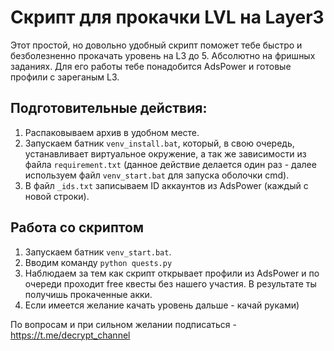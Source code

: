 #  Скрипт для прокачки LVL на Layer3

Этот простой, но довольно удобный скрипт поможет тебе быстро и безболезненно прокачать уровень на L3 до 5. Абсолютно на фришных заданиях. Для его работы тебе понадобится AdsPower и готовые профили с зареганым L3.

## Подготовительные действия:
1. Распаковываем архив в удобном месте.
2. Запускаем батник `venv_install.bat`, который, в свою очередь, устанавливает виртуальное окружение, а так же зависимости из файла `requirement.txt` (данное действие делается один раз - далее используем файл `venv_start.bat` для запуска оболочки cmd).
3. В файл `_ids.txt`  записываем ID аккаунтов из AdsPower (каждый с новой строки).

## Работа со скриптом
1. Запускаем батник `venv_start.bat`.
2. Вводим команду `python quests.py`
3. Наблюдаем за тем как скрипт открывает профили из AdsPower и по очереди проходит free квесты без нашего участия. В результате ты получишь прокаченные акки.  
4. Если имеется желание качать уровень дальше - качай руками)


По вопросам и при сильном желании подписаться - https://t.me/decrypt_channel 
